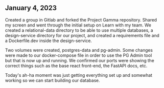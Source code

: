 ## January 4, 2023
Created a group in Gitlab and forked the Project Gamma repository. Shared my screen and went through the initial setup on Learn with my team. We created a relational-data directory to be able to use multiple databases, a design-service directory for our project, and created a requirements file and a Dockerfile.dev inside the design-service.

Two volumes were created, postgres-data and pg-admin. Some changes were made to our docker-compose file in order to use the PG Admin tool but that is now up and running. We confirmed our ports were showing the correct things such as the base react front-end, the FastAPI docs, etc.

Today's ah-ha moment was just getting everything set up and somewhat working so we can start building our database.
